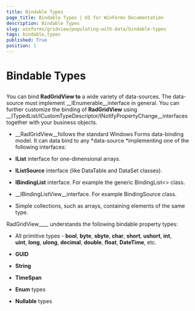 ```yaml
---
title: Bindable Types
page_title: Bindable Types | UI for WinForms Documentation
description: Bindable Types
slug: winforms/gridview/populating-with-data/bindable-types
tags: bindable,types
published: True
position: 1
---
```


# Bindable Types



## 

You can bind __RadGridView to__ a wide variety of data-sources. The data-source must implement __IEnumerable__interface in general. You can further customize the binding of __RadGridView__ using __ITypedList/ICustomTypeDescriptor/INotifyPropertyChange__interfaces together with your business objects.

* __RadGridView__follows the standard Windows Forms data-binding model. It can data bind to any *data-source *implementing one of the following interfaces:       


* __IList__ interface for one-dimensional arrays. 


* __IListSource__ interface (like DataTable and DataSet classes). 


* __IBindingList__ interface. For example the generic BindingList<> class. 


* __IBindingListView__interface. For example BindingSource class.

* Simple collections, such as arrays, containing elements of the same type.



RadGridView____ understands the following bindable property types:

* All primitive types - __bool__, __byte__, __sbyte__, __char__, __short__, __ushort__, __int__, __uint__, __long__, __ulong__, __decimal__, __double__, __float__, __DateTime__, etc. 


* __GUID__

* __String__

* __TimeSpan__

* __Enum__ types 


* __Nullable__ types




